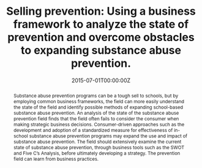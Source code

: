 ---
title: "Selling prevention: Using a business framework to analyze the state of prevention and overcome obstacles to expanding substance abuse prevention."

authors:
- "admin"
date: "2015-07-01T00:00:00Z"
doi: "nan"
venue: "The Journal of Global Drug Policy and Practice"
publishDate: "2017-01-01T00:00:00Z"
publication_types: ["2"]
abstract: "Substance abuse prevention programs can be a tough sell to schools, but by employing common business frameworks, the field can more easily understand the state of the field and identify possible methods of expanding school-based substance abuse prevention. An analysis of the state of the substance abuse prevention field finds that the field often fails to consider the consumer when making strategic business decisions. Consumer-driven approaches such as the development and adoption of a standardized measure for effectiveness of in-school substance abuse prevention programs may expand the use and impact of substance abuse prevention. The field should extensively examine the current state of substance abuse prevention, through business tools such as the SWOT and Five C’s Analysis, before ultimately developing a strategy. The prevention field can learn from business practices."
summary: "Caputi, T. (2015). Selling prevention: Using a business framework to analyze the state of prevention and overcome obstacles to expanding substance abuse prevention. The Journal of Global Drug Policy and Practice. Accessed at https://archive.is/CUkqN."
tags: 
featured: false
links:
- name: Paper Link
  url: "https://archive.is/CUkqN"
url_pdf: "/files/JGDPP-2015.pdf"
image:
  focal_point: ""
  preview_only: false
---